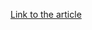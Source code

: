 [Link to the article](https://blog.eclecticiq.com/environmental-conversations-needed-in-approaches-to-cyber-security?hsLang=en)

